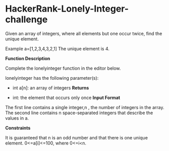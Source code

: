 # HackerRank-Lonely-Integer-challenge
Given an array of integers, where all elements but one occur twice, find the unique element.

Example
a=[1,2,3,4,3,2,1]
The unique element is 4.

**Function Description**

Complete the lonelyinteger function in the editor below.

lonelyinteger has the following parameter(s):

- int a[n]: an array of integers
**Returns**

- int: the element that occurs only once
**Input Format**

The first line contains a single integer,n , the number of integers in the array.
The second line contains n space-separated integers that describe the values in a.

**Constraints**

It is guaranteed that n is an odd number and that there is one unique element.
0<=a[i]<=100, where 0<=i<n.
